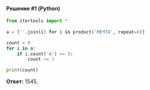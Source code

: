 #### Решение #1 (Python)
```python
from itertools import *
        
a = [''.join(i) for i in product('МЕЧТА', repeat=6)]

count = 0
for i in a:
    if i.count('А') >= 3:
        count += 1

print(count)
```
**Ответ:** 1545.
